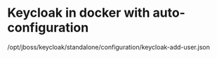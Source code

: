 Keycloak in docker with auto-configuration
==========================================

/opt/jboss/keycloak/standalone/configuration/keycloak-add-user.json